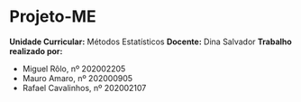 # Projeto-ME

**Unidade Curricular:** Métodos Estatísticos
**Docente:** Dina Salvador
**Trabalho realizado por:**
- Miguel Rôlo, nº 202002205
- Mauro Amaro, nº 202000905
- Rafael Cavalinhos, nº 202002107
